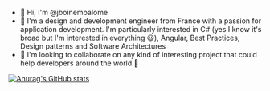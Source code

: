 - 👋 Hi, I'm @jboinembalome
- 👀 I'm a design and development engineer from France with a passion for application development. 
I'm particularly interested in C# (yes I know it's broad but I'm interested in everything 😃), Angular, Best Practices, Design patterns and Software Architectures
- 💞️ I'm looking to collaborate on any kind of interesting project that could help developers around the world 🙏

<!---
jboinembalome/jboinembalome is a ✨ special ✨ repository because its `README.md` (this file) appears on your GitHub profile.
You can click the Preview link to take a look at your changes.
--->

[![Anurag's GitHub stats](https://github-readme-stats.vercel.app/api?username=jboinembalome)](https://github.com/anuraghazra/github-readme-stats)
